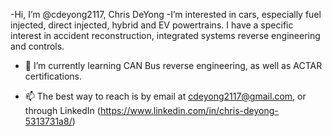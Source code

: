-Hi, I’m @cdeyong2117, Chris DeYong
-I’m interested in cars, especially fuel injected, direct injected, hybrid and EV powertrains. I have a specific interest in accident reconstruction, integrated systems reverse engineering and controls.

- 🌱 I’m currently learning CAN Bus reverse engineering, as well as ACTAR certifications.

- 📫 The best way to reach is by email at cdeyong2117@gmail.com, or through LinkedIn (https://www.linkedin.com/in/chris-deyong-5313731a8/)

